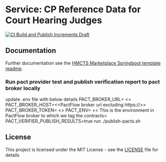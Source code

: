 # Service: CP Reference Data for Court Hearing Judges

[![CI Build and Publish Increments Draft](https://github.com/hmcts/service-cp-refdata-courthearing-judges/actions/workflows/ci-draft.yml/badge.svg)](https://github.com/hmcts/service-cp-refdata-courthearing-judges/actions/workflows/ci-draft.yml)

## Documentation

Further documentation see the [HMCTS Marketplace Springboot template readme](https://github.com/hmcts/service-hmcts-marketplace-springboot-template/blob/main/README.md).

### Run pact provider test and publish verification report to pact broker locally

update .env file with below details
PACT_BROKER_URL= <<PactFlow broker url>>
PACT_BROKER_HOST=<<PactFlow broker url excluding https://>>
PACT_BROKER_TOKEN= <<Your PactFlow broker token>>
PACT_ENV= << This is the environment in PactFlow broker to which we tag the contracts>
PACT_VERIFIER_PUBLISH_RESULTS=true
run ./publish-pacts.sh


## License

This project is licensed under the MIT License - see the [LICENSE](LICENSE) file for details